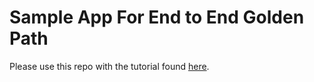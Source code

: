 # Sample App For End to End Golden Path

Please use this repo with the tutorial found [here](https://cloud.google.com/architecture/app-development-and-delivery-with-cloud-code-gcb-cd-and-gke).
